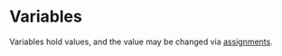# Variables

Variables hold values, and the value may be changed via [assignments](/markup/logic/macros/builtins/statements/assignment.md).

